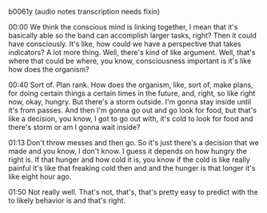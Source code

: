 b0061y
(audio notes transcription needs fixin)

00:00
We think the conscious mind is linking together, I mean that it's basically able so the band can accomplish larger tasks, right? Then it could have consciously. It's like, how could we have a perspective that takes indicators? A lot more thing. Well, there's kind of like argument. Well, that's where that could be where, you know, consciousness important is it's like how does the organism?

00:40
Sort of. Plan rank. How does the organism, like, sort of, make plans, for doing certain things a certain times in the future, and, right, so like right now, okay, hungry. But there's a storm outside. I'm gonna stay inside until it's from passes. And then I'm gonna go out and go look for food, but that's like a decision, you know, I got to go out with, it's cold to look for food and there's storm or am I gonna wait inside?

01:13
Don't throw messes and then go. So it's just there's a decision that we made and you know, I don't know. I guess it depends on how hungry the right is. If that hunger and how cold it is, you know if the cold is like really painful it's like that freaking cold then and and the hunger is that longer it's like eight hour ago.

01:50
Not really well. That's not, that's, that's pretty easy to predict with the to likely behavior is and that's right.
